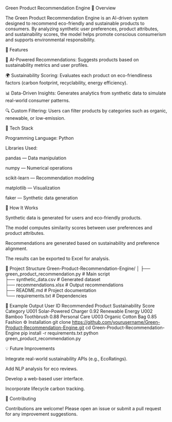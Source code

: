 Green Product Recommendation Engine
📘 Overview

The Green Product Recommendation Engine is an AI-driven system designed to recommend eco-friendly and sustainable products to consumers. By analyzing synthetic user preferences, product attributes, and sustainability scores, the model helps promote conscious consumerism and supports environmental responsibility.

🚀 Features

🧠 AI-Powered Recommendations: Suggests products based on sustainability metrics and user profiles.

🌍 Sustainability Scoring: Evaluates each product on eco-friendliness factors (carbon footprint, recyclability, energy efficiency).

📊 Data-Driven Insights: Generates analytics from synthetic data to simulate real-world consumer patterns.

🔍 Custom Filtering: Users can filter products by categories such as organic, renewable, or low-emission.

🧩 Tech Stack

Programming Language: Python

Libraries Used:

pandas — Data manipulation

numpy — Numerical operations

scikit-learn — Recommendation modeling

matplotlib — Visualization

faker — Synthetic data generation

🧠 How It Works

Synthetic data is generated for users and eco-friendly products.

The model computes similarity scores between user preferences and product attributes.

Recommendations are generated based on sustainability and preference alignment.

The results can be exported to Excel for analysis.

📂 Project Structure
Green-Product-Recommendation-Engine/
│
├── green_product_recommendation.py     # Main script  
├── synthetic_data.csv                   # Generated dataset  
├── recommendations.xlsx                 # Output recommendations  
├── README.md                            # Project documentation  
└── requirements.txt                     # Dependencies  

🧪 Example Output
User ID	Recommended Product	Sustainability Score	Category
U001	Solar-Powered Charger	0.92	Renewable Energy
U002	Bamboo Toothbrush	0.88	Personal Care
U003	Organic Cotton Bag	0.85	Fashion
⚙️ Installation
git clone https://github.com/yourusername/Green-Product-Recommendation-Engine.git
cd Green-Product-Recommendation-Engine
pip install -r requirements.txt
python green_product_recommendation.py

💡 Future Improvements

Integrate real-world sustainability APIs (e.g., EcoRatings).

Add NLP analysis for eco reviews.

Develop a web-based user interface.

Incorporate lifecycle carbon tracking.

🤝 Contributing

Contributions are welcome! Please open an issue or submit a pull request for any improvement suggestions.

